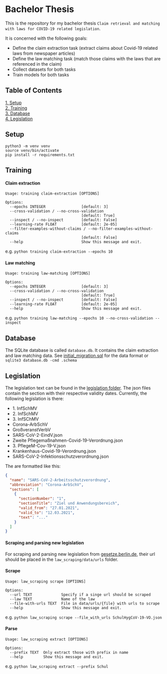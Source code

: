 # Bachelor Thesis

This is the repository for my bachelor thesis `Claim retrieval and matching with laws for COVID-19 related legislation`.

It is concerned with the following goals:
- Define the claim extraction task (extract claims about Covid-19 related laws from newspaper articles)
- Define the law matching task (match those claims with the laws that are referenced in the claim)
- Collect datasets for both tasks
- Train models for both tasks

## Table of Contents
[1. Setup](#setup)  
[2. Training](#training)  
[3. Database](#database)  
[4. Legislation](#legislation)  

## Setup

```console
python3 -m venv venv
source venv/bin/activate
pip install -r requirements.txt
```

## Training

#### Claim extraction
````
Usage: training claim-extraction [OPTIONS]

Options:
  --epochs INTEGER                [default: 3]
  --cross-validation / --no-cross-validation
                                  [default: True]
  --inspect / --no-inspect        [default: False]
  --learning-rate FLOAT           [default: 2e-05]
  --filter-examples-without-claims / --no-filter-examples-without-claims
                                  [default: False]
  --help                          Show this message and exit.
````
e.g. ``python training claim-extraction --epochs 10``
#### Law matching
````
Usage: training law-matching [OPTIONS]

Options:
  --epochs INTEGER                [default: 3]
  --cross-validation / --no-cross-validation
                                  [default: True]
  --inspect / --no-inspect        [default: False]
  --learning-rate FLOAT           [default: 2e-05]
  --help                          Show this message and exit.
````
e.g. ``python training law-matching --epochs 10 --no-cross-validation --inspect``

## Database

The SQLite database is called `database.db`. It contains the claim extraction and law matching data.
See [initial_migration.sql](initial_migration.sql) for the data format or `sqlite3 database.db -cmd .schema`

## Legislation

The legislation text can be found in the [legislation folder](legislation). The json files contain the section with their
respective validity dates. Currently, the following legislation is there:
- 1\. InfSchMV
- 2\. InfSchMV
- 3\. InfSChMV
- Corona-ArbSchV
- GroßveranstVerbV
- SARS-CoV-2-EindV.json
- Zweite Pflegemaßnahmen-Covid-19-Verordnung.json
- 3\. PflegeM-Cov-19-V.json
- Krankenhaus-Covid-19-Verordnung.json
- SARS-CoV-2-Infektionsschutzverordnung.json

The are formatted like this:
```json
{
  "name": "SARS-CoV-2-Arbeitsschutzverordnung",
  "abbreviation": "Corona-ArbSchV",
  "sections": [
    {
      "sectionNumber": "1",
      "sectionTitle": "Ziel und Anwendungsbereich",
      "valid_from": "27.01.2021",
      "valid_to": "12.03.2021",
      "text": "..."
    }
  ]
}
```

#### Scraping and parsing new legislation
For scraping and parsing new legislation from [gesetze.berlin.de](gesetze.berlin.de), their url should be placed in the `law_scraping/data/urls` folder.

#### Scrape
``` 
Usage: law_scraping scrape [OPTIONS]

Options:
  --url TEXT             Specify if a singe url should be scraped
  --law TEXT             Name of the law
  --file-with-urls TEXT  File in data/urls/{file} with urls to scrape
  --help                 Show this message and exit.
```
e.g. `python law_scraping scrape --file_with_urls SchulHygCoV-19-VO.json`

#### Parse
```
Usage: law_scraping extract [OPTIONS]

Options:
  --prefix TEXT  Only extract those with prefix in name
  --help         Show this message and exit.
```
e.g. `python law_scraping extract --prefix Schul`